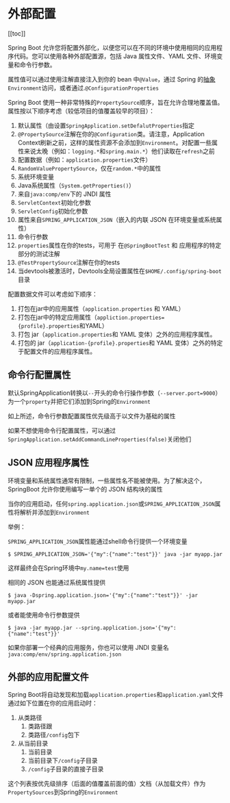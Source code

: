 # 外部配置
[[toc]]

Spring Boot 允许您将配置外部化，以便您可以在不同的环境中使用相同的应用程序代码。您可以使用各种外部配置源，包括 Java 属性文件、YAML 文件、环境变量和命令行参数。

属性值可以通过使用注解直接注入到你的 bean 中`@Value`，通过 Spring 的[抽象](https://docs.spring.io/spring-boot/docs/current/reference/html/features.html#features.external-config.typesafe-configuration-properties)`Environment`访问，或者通过.`@ConfigurationProperties`

Spring Boot 使用一种非常特殊的`PropertySource`顺序，旨在允许合理地覆盖值。属性按以下顺序考虑（较低项目的值覆盖较早的项目）：

1. 默认属性（由设置`SpringApplication.setDefalutProperties`指定
2. `@PropertySource`注解在你的`@Configuration`类。请注意，Application Context刷新之前，这样的属性资源不会添加到`Environment`。对配置一些属性来说太晚（例如：`logging.*`和`spring.main.*`）他们读取在`refresh`之前
3. 配置数据（例如：`application.properties`文件）
4. `RandomValuePropertySource`，仅在`random.*`中的属性
5. 系统环境变量
6. Java系统属性（`System.getProperties()`）
7. 来自`java:comp/env`下的 JNDI 属性
8. `ServletContext`初始化参数
9. `ServletConfig`初始化参数
10. 属性来自`SPRING_APPLICATION_JSON`（嵌入的内联 JSON 在环境变量或系统属性）
11. 命令行参数
12. `properties`属性在你的tests，可用于 在`@SpringBootTest` 和 应用程序的特定部分的测试注解
13. `@TestPropertySource`注解在你的tests
14. 当devtools被激活时，Devtools全局设置属性在`$HOME/.config/spring-boot`目录



配置数据文件可以考虑如下顺序：

1. 打包在jar中的应用属性（`application.properties` 和 YAML）
2. 打包在jar中的特定应用属性（`appliction.properties={profile}.properties`和YAML）
3. 打包 jar（`application.properties`和 YAML 变体）之外的应用程序属性。
4. 打包的 jar（`application-{profile}.properties`和 YAML 变体）之外的特定于配置文件的应用程序属性。



## 命令行配置属性

默认SpringApplication转换以`--`开头的命令行操作参数（`--server.port=9000`）为一个`property`并把它们添加到Spring的`Environment`

如上所述，命令行参数配置属性优先级高于以文件为基础的属性

如果不想使用命令行配置属性，可以通过`SpringApplication.setAddCommandLineProperties(false)`关闭他们





## JSON 应用程序属性

环境变量和系统属性通常有限制，一些属性名不能被使用。为了解决这个，SpringBoot 允许你使用编写一单个的 JSON 结构块的属性

当你的应用启动，任何`spring.application.json`或`SPRING_APPLICATION_JSON`属性将解析并添加到`Environment`

举例：

`SPRING_APPLICATION_JSON`属性能通过shell命令行提供一个环境变量

```shell
$ SPRING_APPLICATION_JSON='{"my":{"name":"test"}}' java -jar myapp.jar
```

这样最终会在Spring环境中`my.name=test`使用



相同的 JSON 也能通过系统属性提供

```shell
$ java -Dspring.application.json='{"my":{"name":"test"}}' -jar myapp.jar
```

或者能使用命令行参数提供

```shell
$ java -jar myapp.jar --spring.application.json='{"my":{"name":"test"}}'
```



如果你部署一个经典的应用服务，你也可以使用 JNDI 变量名`java:comp/env/spring.application.json`



## 外部的应用配置文件

Spring Boot将自动发现和加载`application.properties`和`application.yaml`文件通过如下位置在你的应用启动时：

1. 从类路径
   1. 类路径跟
   2. 类路径`/config`包下
2. 从当前目录
   1. 当前目录
   2. 当前目录下`/config`子目录
   3. `/config`子目录的直接子目录

这个列表按优先级排序（后面的值覆盖前面的值）文档（从加载文件）作为`PropertySources`到Spring的`Environment`
